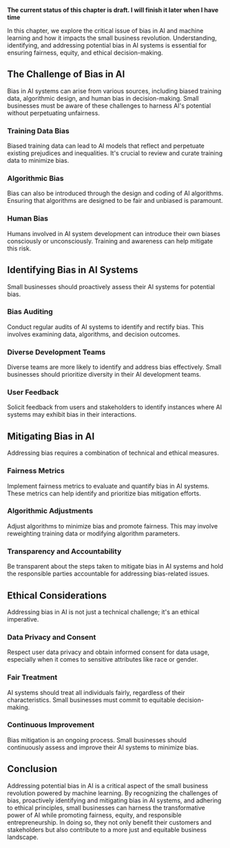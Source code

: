 **The current status of this chapter is draft. I will finish it later when I have time**

In this chapter, we explore the critical issue of bias in AI and machine learning and how it impacts the small business revolution. Understanding, identifying, and addressing potential bias in AI systems is essential for ensuring fairness, equity, and ethical decision-making.

The Challenge of Bias in AI
---------------------------

Bias in AI systems can arise from various sources, including biased training data, algorithmic design, and human bias in decision-making. Small businesses must be aware of these challenges to harness AI's potential without perpetuating unfairness.

### **Training Data Bias**

Biased training data can lead to AI models that reflect and perpetuate existing prejudices and inequalities. It's crucial to review and curate training data to minimize bias.

### **Algorithmic Bias**

Bias can also be introduced through the design and coding of AI algorithms. Ensuring that algorithms are designed to be fair and unbiased is paramount.

### **Human Bias**

Humans involved in AI system development can introduce their own biases consciously or unconsciously. Training and awareness can help mitigate this risk.

Identifying Bias in AI Systems
------------------------------

Small businesses should proactively assess their AI systems for potential bias.

### **Bias Auditing**

Conduct regular audits of AI systems to identify and rectify bias. This involves examining data, algorithms, and decision outcomes.

### **Diverse Development Teams**

Diverse teams are more likely to identify and address bias effectively. Small businesses should prioritize diversity in their AI development teams.

### **User Feedback**

Solicit feedback from users and stakeholders to identify instances where AI systems may exhibit bias in their interactions.

Mitigating Bias in AI
---------------------

Addressing bias requires a combination of technical and ethical measures.

### **Fairness Metrics**

Implement fairness metrics to evaluate and quantify bias in AI systems. These metrics can help identify and prioritize bias mitigation efforts.

### **Algorithmic Adjustments**

Adjust algorithms to minimize bias and promote fairness. This may involve reweighting training data or modifying algorithm parameters.

### **Transparency and Accountability**

Be transparent about the steps taken to mitigate bias in AI systems and hold the responsible parties accountable for addressing bias-related issues.

Ethical Considerations
----------------------

Addressing bias in AI is not just a technical challenge; it's an ethical imperative.

### **Data Privacy and Consent**

Respect user data privacy and obtain informed consent for data usage, especially when it comes to sensitive attributes like race or gender.

### **Fair Treatment**

AI systems should treat all individuals fairly, regardless of their characteristics. Small businesses must commit to equitable decision-making.

### **Continuous Improvement**

Bias mitigation is an ongoing process. Small businesses should continuously assess and improve their AI systems to minimize bias.

Conclusion
----------

Addressing potential bias in AI is a critical aspect of the small business revolution powered by machine learning. By recognizing the challenges of bias, proactively identifying and mitigating bias in AI systems, and adhering to ethical principles, small businesses can harness the transformative power of AI while promoting fairness, equity, and responsible entrepreneurship. In doing so, they not only benefit their customers and stakeholders but also contribute to a more just and equitable business landscape.
